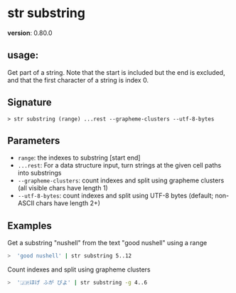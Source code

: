 # str substring

**version**: 0.80.0

## **usage**:

Get part of a string. Note that the start is included but the end is excluded, and that the first character of a string is index 0.

## Signature

`> str substring (range) ...rest --grapheme-clusters --utf-8-bytes`

## Parameters

- `range`: the indexes to substring [start end]
- `...rest`: For a data structure input, turn strings at the given cell paths into substrings
- `--grapheme-clusters`: count indexes and split using grapheme clusters (all visible chars have length 1)
- `--utf-8-bytes`: count indexes and split using UTF-8 bytes (default; non-ASCII chars have length 2+)

## Examples

Get a substring "nushell" from the text "good nushell" using a range

```bash
>  'good nushell' | str substring 5..12
```

Count indexes and split using grapheme clusters

```bash
>  '🇯🇵ほげ ふが ぴよ' | str substring -g 4..6
```
